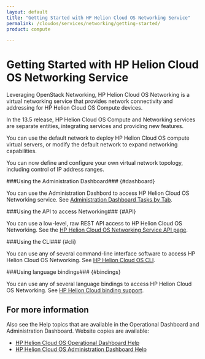 ```yaml
---
layout: default
title: "Getting Started with HP Helion Cloud OS Networking Service"
permalink: /cloudos/services/networking/getting-started/
product: compute

---
```

# Getting Started with HP Helion Cloud OS Networking Service #

<!-- modeled after HP Helion Cloud Networking Getting Started (network.getting.started.md) -->

Leveraging OpenStack Networking, HP Helion Cloud OS Networking is a virtual networking service that provides network connectivity and addressing for HP Helion Cloud OS Compute devices.

In the 13.5 release, HP Helion Cloud OS Compute and Networking services are separate entities, integrating services and providing new features.

You can use the default network to deploy HP Helion Cloud OS compute virtual servers, or modify the default network to expand networking capabilities.

You can now define and configure your own virtual network topology, including control of IP address ranges.

###Using the Administration Dashboard### {#dashboard}

You can use the Administration Dashbord to access HP Helion Cloud OS Networking service. See [Administration Dashboard Tasks by Tab](/cloudos/manage/administration-dashboard/tasks-by-tab/).


###Using the API to access Networking### {#API}
 
You can use a low-level, raw REST API access to HP Helion Cloud OS Networking. See the [HP Helion Cloud OS Networking Service API page](/api/v13/networking).

###Using the CLI### {#cli}

You can use any of several command-line interface software to access HP Helion Cloud OS Networking. See [HP Helion Cloud OS CLI](/cli/).

###Using language bindings### {#bindings}

You can use any of several language bindings to access HP Helion Cloud OS Networking. See [HP Helion Cloud binding support](/bindings/).


## For more information ##
Also see the Help topics that are available in the Operational Dashboard and Administration Dashboard.  Website copies are available:

* [HP Helion Cloud OS Operational Dashboard Help](/cloudos/manage/operational-dashboard/)
* [HP Helion Cloud OS Administration Dashboard Help](/cloudos/manage/administration-dashboard/)
